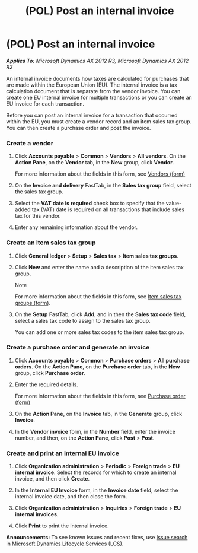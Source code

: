 ﻿---
title: (POL) Post an internal invoice
TOCTitle: (POL) Post an internal invoice
ms:assetid: bacc41f3-9019-446b-af6a-0c80873cd021
ms:mtpsurl: https://technet.microsoft.com/en-us/library/JJ711259(v=AX.60)
ms:contentKeyID: 49387077
ms.date: 04/18/2014
mtps_version: v=AX.60
---

# (POL) Post an internal invoice 


_**Applies To:** Microsoft Dynamics AX 2012 R3, Microsoft Dynamics AX 2012 R2_

An internal invoice documents how taxes are calculated for purchases that are made within the European Union (EU). The internal invoice is a tax calculation document that is separate from the vendor invoice. You can create one EU internal invoice for multiple transactions or you can create an EU invoice for each transaction.

Before you can post an internal invoice for a transaction that occurred within the EU, you must create a vendor record and an item sales tax group. You can then create a purchase order and post the invoice.

### Create a vendor

1.  Click **Accounts payable** \> **Common** \> **Vendors** \> **All vendors**. On the **Action Pane**, on the **Vendor** tab, in the **New** group, click **Vendor**.
    
    For more information about the fields in this form, see [Vendors (form)](https://technet.microsoft.com/en-us/library/aa592162\(v=ax.60\))

2.  On the **Invoice and delivery** FastTab, in the **Sales tax group** field, select the sales tax group.

3.  Select the **VAT date is required** check box to specify that the value-added tax (VAT) date is required on all transactions that include sales tax for this vendor.

4.  Enter any remaining information about the vendor.

### Create an item sales tax group

1.  Click **General ledger** \> **Setup** \> **Sales tax** \> **Item sales tax groups**.

2.  Click **New** and enter the name and a description of the item sales tax group.
    

    > [!NOTE]
    > <P>For more information about the fields in this form, see <A href="https://technet.microsoft.com/en-us/library/aa615960(v=ax.60)">Item sales tax groups (form)</A>.</P>



3.  On the **Setup** FastTab, click **Add**, and in then the **Sales tax code** field, select a sales tax code to assign to the sales tax group.
    
    You can add one or more sales tax codes to the item sales tax group.

### Create a purchase order and generate an invoice

1.  Click **Accounts payable** \> **Common** \> **Purchase orders** \> **All purchase orders**. On the **Action Pane**, on the **Purchase order** tab, in the **New** group, click **Purchase order**.

2.  Enter the required details.
    
    For more information about the fields in this form, see [Purchase order (form)](https://technet.microsoft.com/en-us/library/aa557983\(v=ax.60\))

3.  On the **Action Pane**, on the **Invoice** tab, in the **Generate** group, click **Invoice**.

4.  In the **Vendor invoice** form, in the **Number** field, enter the invoice number, and then, on the **Action Pane**, click **Post** \> **Post**.

### Create and print an internal EU invoice

1.  Click **Organization administration** \> **Periodic** \> **Foreign trade** \> **EU internal invoice**. Select the records for which to create an internal invoice, and then click **Create**.

2.  In the **Internal EU Invoice** form, in the **Invoice date** field, select the internal invoice date, and then close the form.

3.  Click **Organization administration** \> **Inquiries** \> **Foreign trade** \> **EU internal invoices**.

4.  Click **Print** to print the internal invoice.

  
**Announcements:** To see known issues and recent fixes, use [Issue search](http://go.microsoft.com/fwlink/?linkid=389258) in [Microsoft Dynamics Lifecycle Services](http://go.microsoft.com/fwlink/?linkid=306505) (LCS).

